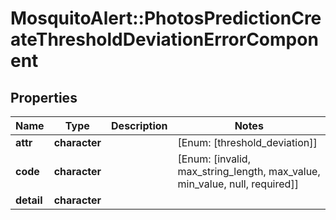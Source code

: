 # MosquitoAlert::PhotosPredictionCreateThresholdDeviationErrorComponent


## Properties
Name | Type | Description | Notes
------------ | ------------- | ------------- | -------------
**attr** | **character** |  | [Enum: [threshold_deviation]] 
**code** | **character** |  | [Enum: [invalid, max_string_length, max_value, min_value, null, required]] 
**detail** | **character** |  | 


